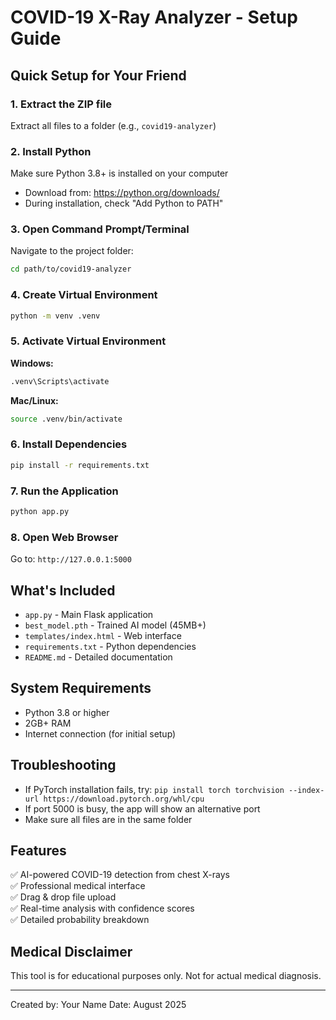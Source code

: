 # COVID-19 X-Ray Analyzer - Setup Guide

## Quick Setup for Your Friend

### 1. Extract the ZIP file
Extract all files to a folder (e.g., `covid19-analyzer`)

### 2. Install Python
Make sure Python 3.8+ is installed on your computer
- Download from: https://python.org/downloads/
- During installation, check "Add Python to PATH"

### 3. Open Command Prompt/Terminal
Navigate to the project folder:
```bash
cd path/to/covid19-analyzer
```

### 4. Create Virtual Environment
```bash
python -m venv .venv
```

### 5. Activate Virtual Environment
**Windows:**
```bash
.venv\Scripts\activate
```

**Mac/Linux:**
```bash
source .venv/bin/activate
```

### 6. Install Dependencies
```bash
pip install -r requirements.txt
```

### 7. Run the Application
```bash
python app.py
```

### 8. Open Web Browser
Go to: `http://127.0.0.1:5000`

## What's Included
- `app.py` - Main Flask application
- `best_model.pth` - Trained AI model (45MB+)
- `templates/index.html` - Web interface
- `requirements.txt` - Python dependencies
- `README.md` - Detailed documentation

## System Requirements
- Python 3.8 or higher
- 2GB+ RAM
- Internet connection (for initial setup)

## Troubleshooting
- If PyTorch installation fails, try: `pip install torch torchvision --index-url https://download.pytorch.org/whl/cpu`
- If port 5000 is busy, the app will show an alternative port
- Make sure all files are in the same folder

## Features
✅ AI-powered COVID-19 detection from chest X-rays  
✅ Professional medical interface  
✅ Drag & drop file upload  
✅ Real-time analysis with confidence scores  
✅ Detailed probability breakdown  

## Medical Disclaimer
This tool is for educational purposes only. Not for actual medical diagnosis.

---
Created by: Your Name
Date: August 2025
